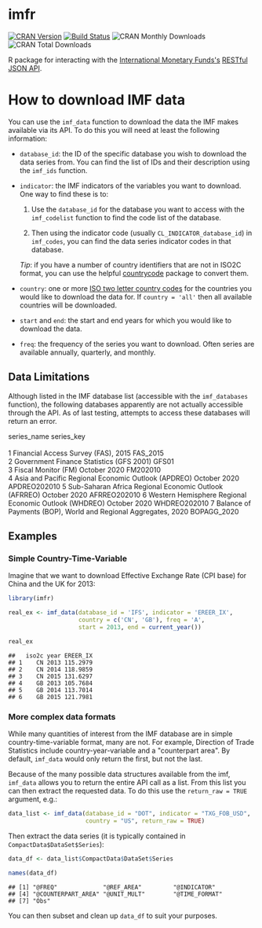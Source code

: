 imfr
====================================

[![CRAN Version](http://www.r-pkg.org/badges/version/imfr)](https://cran.r-project.org/package=imfr)
[![Build Status](https://travis-ci.org/christophergandrud/imfr.svg?branch=master)](https://travis-ci.org/christophergandrud/imfr)
![CRAN Monthly Downloads](http://cranlogs.r-pkg.org/badges/last-month/imfr)
![CRAN Total Downloads](http://cranlogs.r-pkg.org/badges/grand-total/imfr)

R package for interacting with the [International Monetary Funds's](http://data.imf.org/) [RESTful JSON API](http://datahelp.imf.org/knowledgebase/articles/667681-using-json-restful-web-service).



# How to download IMF data

You can use the `imf_data` function to download the data the IMF makes available via its API. To do this you will need at least the following information:

- `database_id`: the ID of the specific database you wish to download the data series from. You can find the list of IDs and their description using the `imf_ids` function.

- `indicator`: the IMF indicators of the variables you want to download. One way to find these is to:

    1. Use the `database_id` for the database you want to access with the `imf_codelist` function to find the code list of the database.

    2. Then using the indicator code (usually `CL_INDICATOR_database_id`) in `imf_codes`, you can find the data series indicator codes in that database.

    *Tip*: if you have a number of country identifiers that are not in ISO2C format, you can use the helpful [countrycode]( https://cran.r-project.org/package=countrycode) package to convert them.

- `country`: one or more [ISO two letter country codes](https://en.wikipedia.org/wiki/ISO_3166-1_alpha-2) for the countries you would like to download the data for. If `country = 'all'` then all available countries will be downloaded.

- `start` and `end`: the start and end years for which you would like to download the data.

- `freq`: the frequency of the series you want to download. Often series are available annually, quarterly, and monthly.

## Data Limitations

Although listed in the IMF database list (accessible with the `imf_databases` function), the following databases apparently are not actually accessible through the API. As of last testing, attempts to access these databases will return an error.

  series_name                                                        series_key  
  <chr>                                                              <chr>       
1 Financial Access Survey (FAS), 2015                                FAS_2015    
2 Government Finance Statistics (GFS 2001)                           GFS01       
3 Fiscal Monitor (FM) October 2020                                   FM202010    
4 Asia and Pacific Regional Economic Outlook (APDREO) October 2020   APDREO202010
5 Sub-Saharan Africa Regional Economic Outlook (AFRREO) October 2020 AFRREO202010
6 Western Hemisphere Regional Economic Outlook (WHDREO) October 2020 WHDREO202010
7 Balance of Payments (BOP), World and Regional Aggregates, 2020     BOPAGG_2020 

## Examples

### Simple Country-Time-Variable

Imagine that we want to download Effective Exchange Rate (CPI base) for China and the UK for 2013:


```r
library(imfr)

real_ex <- imf_data(database_id = 'IFS', indicator = 'EREER_IX',
                    country = c('CN', 'GB'), freq = 'A',
                    start = 2013, end = current_year())
```




```r
real_ex
```

```
##   iso2c year EREER_IX
## 1    CN 2013 115.2979
## 2    CN 2014 118.9859
## 3    CN 2015 131.6297
## 4    GB 2013 105.7684
## 5    GB 2014 113.7014
## 6    GB 2015 121.7981
```

### More complex data formats

While many quantities of interest from the IMF database are in simple 
country-time-variable format, many are not. For example, Direction of Trade 
Statistics include country-year-variable and a "counterpart area". By default,
`imf_data` would only return the first, but not the last. 

Because of the many possible data structures available from the imf, `imf_data`
allows you to return the entire API call as a list. From this list you can then
extract the requested data. To do this use the `return_raw = TRUE` argument, e.g.:


```r
data_list <- imf_data(database_id = "DOT", indicator = "TXG_FOB_USD", 
                      country = "US", return_raw = TRUE)
```



Then extract the data series (it is typically contained in `CompactData$DataSet$Series`):


```r
data_df <- data_list$CompactData$DataSet$Series

names(data_df)
```

```
## [1] "@FREQ"             "@REF_AREA"         "@INDICATOR"       
## [4] "@COUNTERPART_AREA" "@UNIT_MULT"        "@TIME_FORMAT"     
## [7] "Obs"
```

You can then subset and clean up `data_df` to suit your purposes.


